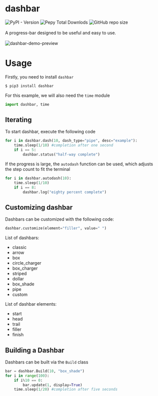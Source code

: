 # dashbar
![PyPI - Version](https://img.shields.io/pypi/v/dashbar)
![Pepy Total Downlods](https://img.shields.io/pepy/dt/dashbar?color=red)
![GitHub repo size](https://img.shields.io/github/repo-size/xyzpw/dashbar)<br/><br/>
A progress-bar designed to be useful and easy to use.<br/><br/>
![dashbar-demo-preview](https://github.com/xyzpw/dashbar/assets/76017734/d5a3bd52-2bc5-455d-ba63-fe28249defe8)
# Usage
Firstly, you need to install `dashbar`<br>
```bash
$ pip3 install dashbar
```
For this example, we will also need the `time` module
```python
import dashbar, time
```
## Iterating
To start dashbar, execute the following code
```python
for i in dashbar.dash(10, dash_type="pipe", desc="example"):
    time.sleep(1/10) #completion after one second
    if i == 5:
        dashbar.status("half-way complete")
```
If the progress is large, the `autodash` function can be used, which adjusts the step count to fit the terminal
```python
for i in dashbar.autodash(10):
    time.sleep(1/10)
    if i == 8:
        dashbar.log("eighty percent complete")
```
## Customizing dashbar
Dashbars can be customized with the following code:
```python
dashbar.customize(element="filler", value=" ")
```
List of dashbars:
- classic
- arrow
- box
- circle_charger
- box_charger
- striped
- dollar
- box_shade
- pipe
- custom

List of dashbar elements:
- start
- head
- trail
- filler
- finish
## Building a Dashbar
Dashbars can be built via the `Build` class
```python
bar = dashbar.Build(10, "box_shade")
for i in range(100):
    if i%10 == 0:
        bar.update(1, display=True)
    time.sleep(1/20) #completion after five seconds
```
